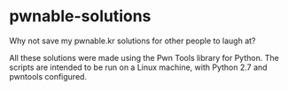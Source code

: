 # pwnable-solutions
Why not save my pwnable.kr solutions for other people to laugh at? 

All these solutions were made using the Pwn Tools library for Python.
The scripts are intended to be run on a Linux machine, with Python 2.7 and pwntools configured.
